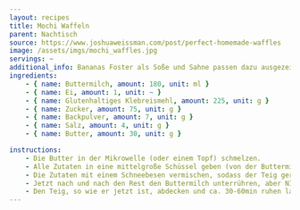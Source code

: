 ```yaml
---
layout: recipes
title: Mochi Waffeln
parent: Nachtisch
source: https://www.joshuaweissman.com/post/perfect-homemade-waffles
image: /assets/imgs/mochi_waffles.jpg
servings: ~
additional_info: Bananas Foster als Soße und Sahne passen dazu ausgezeichnet!
ingredients:
    - { name: Buttermilch, amount: 180, unit: ml }
    - { name: Ei, amount: 1, unit: ~ }
    - { name: Glutenhaltiges Klebreismehl, amount: 225, unit: g }
    - { name: Zucker, amount: 75, unit: g }
    - { name: Backpulver, amount: 7, unit: g }
    - { name: Salz, amount: 4, unit: g }
    - { name: Butter, amount: 30, unit: g }

instructions:
    - Die Butter in der Mikrowelle (oder einem Topf) schmelzen.
    - Alle Zutaten in eine mittelgroße Schüssel geben (von der Buttermilch zunächst nur ca. die Hälfte).
    - Die Zutaten mit einem Schneebesen vermischen, sodass der Teig geradeso vermischt, aber NICHT glatt rühren.
    - Jetzt nach und nach den Rest den Buttermilch unterrühren, aber NICHT glatt rühren.
    - Den Teig, so wie er jetzt ist, abdecken und ca. 30-60min ruhen lassen. Anschließend im Waffeleisen ausbacken. Fertig!
---
```

